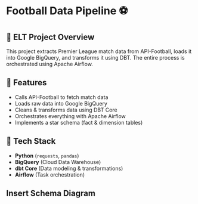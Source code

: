 # Football Data Pipeline ⚽

## 📌 ELT Project Overview
This project extracts Premier League match data from API-Football, loads it into Google BigQuery, and transforms it using DBT. The entire process is orchestrated using Apache Airflow.

## 🔹 Features
- Calls API-Football to fetch match data
- Loads raw data into Google BigQuery
- Cleans & transforms data using DBT Core
- Orchestrates everything with Apache Airflow
- Implements a star schema (fact & dimension tables)

## 🔹 Tech Stack
- **Python** (`requests`, `pandas`)
- **BigQuery** (Cloud Data Warehouse)
- **dbt Core** (Data modeling & transformations)
- **Airflow** (Task orchestration)

## Insert Schema Diagram
